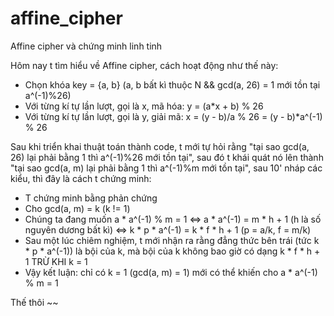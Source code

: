 # affine_cipher
Affine cipher và chứng minh linh tinh

Hôm nay t tìm hiểu về Affine cipher, cách hoạt động như thế này:
- Chọn khóa key = {a, b} (a, b bất kì thuộc N && gcd(a, 26) = 1 mới tồn tại a^(-1)%26)
- Với từng kí tự lần lượt, gọi là x, mã hóa: y = (a*x + b) % 26
- Với từng kí tự lần lượt, gọi là y, giải mã: x = (y - b)/a % 26 = (y - b)*a^(-1) % 26

Sau khi triển khai thuật toán thành code, t mới tự hỏi rằng "tại sao gcd(a, 26) lại phải bằng 1 thì a^(-1)%26 mới tồn tại", sau đó t khái quát nó lên thành "tại sao gcd(a, m) lại phải bằng 1 thì a^(-1)%m mới tồn tại", sau 10' nháp các kiểu, thì đây là cách t chứng minh:
- T chứng minh bằng phản chứng
- Cho gcd(a, m) = k (k != 1)
- Chúng ta đang muốn a * a^(-1) % m = 1 <=> a * a^(-1) = m * h + 1 (h là số nguyên dương bất kì) <=> k * p * a^(-1) = k * f * h + 1 (p = a/k, f = m/k)
- Sau một lúc chiêm nghiệm, t mới nhận ra rằng đẳng thức bên trái (tức k * p * a^(-1)) là bội của k, mà bội của k không bao giờ có dạng k * f * h + 1 TRỪ KHI k = 1
- Vậy kết luận: chỉ có k = 1 (gcd(a, m) = 1) mới có thể khiến cho a * a^(-1) % m = 1

Thế thôi ~~
